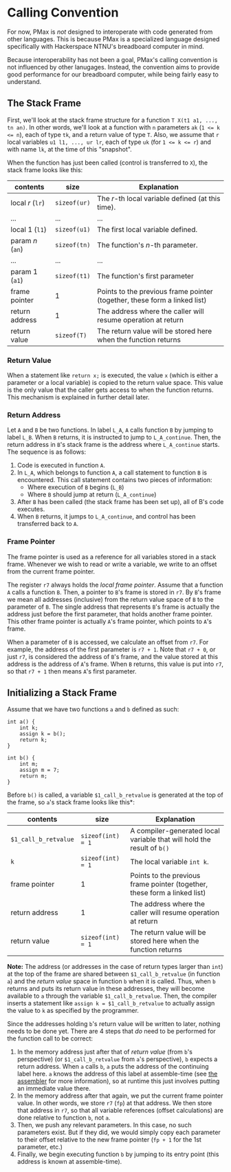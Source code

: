 #  Calling Convention

For now, PMax is *not* designed to interoperate with code generated from other languages. This is because PMax is a specialized language designed specifically with Hackerspace NTNU's breadboard computer in mind.

Because interoperability has not been a goal, PMax's calling convention is not influenced by other lanugages. Instead, the convention aims to provide good performance for our breadboard computer, while being fairly easy to understand.

## The Stack Frame

First, we'll look at the stack frame structure for a function `T X(t1 a1, ..., tn an)`. In other words, we'll look at a function with `n` parameters `ak` (`1 <= k <= n`), each of type `tk`, and a return value of type `T`. Also, we assume that `r` local variables `u1 l1, ..., ur lr`, each of type `uk` (for `1 <= k <= r`) and with name `lk`, at the time of this "snapshot".

When the function has just been called (control is transferred to `X`), the stack frame looks like this:

contents            |   size            |   Explanation                                                                 |
--------------------|-------------------|-------------------------------------------------------------------------------|
local *r* (`lr`)    |   `sizeof(ur)`    |   The *r*-th local variable defined (at this time).                           |
...                 |   ...             |   ...                                                                         |
local 1 (`l1`)      |   `sizeof(u1)`    |   The first local variable defined.                                           |
param *n* (`an`)    |   `sizeof(tn)`    |   The function's *n*-th parameter.                                            |
...                 |   ...             |   ...                                                                         |
param 1 (`a1`)      |   `sizeof(t1)`    |   The function's first parameter                                              |
frame pointer       |   1               |   Points to the previous frame pointer (together, these form a linked list)   |
return address      |   1               |   The address where the caller will resume operation at return                |
return value        |   `sizeof(T)`     |   The return value will be stored here when the function returns              |

### Return Value

When a statement like `return x;` is executed, the value `x` (which is either a parameter or a local variable) is copied to the return value space. This value is the only value that the caller gets access to when the function returns. This mechanism is explained in further detail later.

### Return Address

Let `A` and `B` be two functions. In label `L_A`, `A` calls function `B` by jumping to label `L_B`. When `B` returns, it is instructed to jump to `L_A_continue`. Then, the return address in `B`'s stack frame is the address where `L_A_continue` starts. The sequence is as follows:
1. Code is executed in function `A`.
2. In `L_A`, which belongs to function `A`, a call statement to function `B` is encountered. This call statement contains two pieces of information:
    - Where execution of `B` begins (`L_B`)
    - Where `B` should jump at return (`L_A_continue`)
3. After `B` has been called (the stack frame has been set up), all of B's code executes.
4. When `B` returns, it jumps to `L_A_continue`, and control has been transferred back to `A`.

### Frame Pointer

The frame pointer is used as a reference for all variables stored in a stack frame. Whenever we wish to read or write a variable, we write to an offset from the current frame pointer.

The register `r7` always holds the _local frame pointer_. Assume that a function `A` calls a function `B`. Then, a pointer to `B`'s frame is stored in `r7`. By `B`'s frame we mean all addresses (inclusive) from the return value space of `B` to the parameter of `B`. The single address that represents `B`'s frame is actually the address just before the first parameter, that holds another frame pointer. This other frame pointer is actually `A`'s frame pointer, which points to `A`'s frame.

When a parameter of `B` is accessed, we calculate an offset from `r7`. For example, the address of the first parameter is `r7 + 1`. Note that `r7 + 0`, or just `r7`, is considered the address of `B`'s frame, and the value stored at this address is the address of `A`'s frame. When `B` returns, this value is put into `r7`, so that `r7 + 1` then means `A`'s first parameter.

## Initializing a Stack Frame

Assume that we have two functions `a` and `b` defined as such:

```
int a() {
    int k;
    assign k = b();
    return k;
}

int b() {
    int m;
    assign m = 7;
    return m;
}
```

Before `b()` is called, a variable `$1_call_b_retvalue` is generated at the top of the frame, so `a`'s stack frame looks like this\*:

contents            |   size                |   Explanation                                                                 |
--------------------|-----------------------|-------------------------------------------------------------------------------|
`$1_call_b_retvalue`|   `sizeof(int) = 1`   |   A compiler-generated local variable that will hold the result of `b()`      |
`k`                 |   `sizeof(int) = 1`   |   The local variable `int k`.                                                 |
frame pointer       |   1                   |   Points to the previous frame pointer (together, these form a linked list)   |
return address      |   1                   |   The address where the caller will resume operation at return                |
return value        |   `sizeof(int) = 1`   |   The return value will be stored here when the function returns              |

**Note:**
The address (or addresses in the case of return types larger than `int`) at the top of the frame are shared between `$1_call_b_retvalue` (in function `a`) and the _return value_ space in function `b` when it is called. Thus, when `b` returns and puts its return value in these addresses, they will become available to `a` through the variable `$1_call_b_retvalue`. Then, the compiler inserts a statement like `assign k = $1_call_b_retvalue` to actually assign the value to `k` as specified by the programmer.

Since the addresses holding `b`'s return value will be written to later, nothing needs to be done yet. There are 4 steps that _do_ need to be performed for the function call to be correct:
1. In the memory address just after that of _return value_ (from `b`'s perspective) (or `$1_call_b_retvalue` from `a`'s perspective), `b` expects a return address. When `a` calls `b`, `a` puts the address of the continuing label here. `a` knows the address of this label at assemble-time (see [the assembler](https://github.com/Fleli/bbasm) for more information), so at runtime this just involves putting an immediate value there.
2. In the memory address after that again, we put the current frame pointer value. In other words, we store `r7` (`fp`) at that address. We then store that address in `r7`, so that all variable references (offset calculations) are done relative to function `b`, not `a`.
3. Then, we push any relevant parameters. In this case, no such parameters exist. But if they did, we would simply copy each parameter to their offset relative to the new frame pointer (`fp + 1` for the 1st parameter, etc.)
4. Finally, we begin executing function `b` by jumping to its entry point (this address is known at assemble-time).

